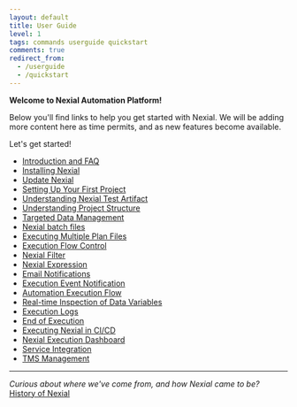 ```yaml
---
layout: default
title: User Guide
level: 1
tags: commands userguide quickstart
comments: true
redirect_from:
  - /userguide
  - /quickstart
---
```


**Welcome to Nexial Automation Platform!**

Below you'll find links to help you get started with Nexial.  We will be adding more content here as time permits, 
and as new features become available.

Let's get started!

- [Introduction and FAQ](IntroductionAndFAQ)
- [Installing Nexial](InstallingNexial)
- [Update Nexial](UpdateNexial)
- [Setting Up Your First Project](SettingUpYourFirstProject)
- [Understanding Nexial Test Artifact](UnderstandingExcelTemplates)
- [Understanding Project Structure](UnderstandingProjectStructure)
- [Targeted Data Management](TargetedData)
- [Nexial batch files](BatchFiles)
- [Executing Multiple Plan Files](ExecutingMultiplePlanFiles)
- [Execution Flow Control](../flowcontrols/index)
- [Nexial Filter](../flowcontrols/filter)
- [Nexial Expression](../expressions/index)
- [Email Notifications](EmailNotifications)
- [Execution Event Notification](EventNotification)
- [Automation Execution Flow](ExecutionFlow)
- [Real-time Inspection of Data Variables](RealtimeInspectionOfDataVariables)
- [Execution Logs](ExecutionLogs)
- [End of Execution](../systemvars/endofexecution)
- [Executing Nexial in CI/CD](ExecutingNexialInCICD)
- [Nexial Execution Dashboard](ExecutionDashboard)
- [Service Integration](ServiceIntegration)
- [TMS Management](TmsManagement)

------------------------------------------------------------------------------------------------------------------------

_Curious about where we've come from, and how Nexial came to be?_<br/>
[History of Nexial](HistoryOfNexial)

